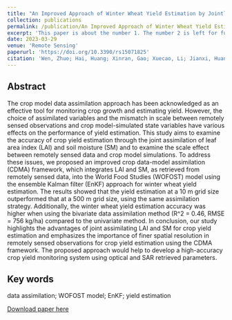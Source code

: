 ```yaml
---
title: "An Improved Approach of Winter Wheat Yield Estimation by Jointly Assimilating Remotely Sensed Leaf Area Index and Soil Moisture into the WOFOST Model"
collection: publications
permalink: /publication/An Improved Approach of Winter Wheat Yield Estimation by Jointly Assimilating Remotely Sensed Leaf Area Index and Soil Moisture into the WOFOST Model
excerpt: 'This paper is about the number 1. The number 2 is left for future work.'
date: 2023-03-29
venue: 'Remote Sensing'
paperurl: 'https://doi.org/10.3390/rs15071825'
citation: 'Wen, Zhuo; Hai, Huang; Xinran, Gao; Xuecao, Li; Jianxi, Huang*. An Improved Approach of Winter Wheat Yield Estimation by Jointly Assimilating Remotely Sensed Leaf Area Index and Soil Moisture into the WOFOST Model. Remote Sensing, 2023; 15(7):1825.'
---
```


## Abstract
The crop model data assimilation approach has been acknowledged as an effective tool for monitoring crop growth and estimating yield. However, the choice of assimilated variables and the mismatch in scale between remotely sensed observations and crop model-simulated state variables have various effects on the performance of yield estimation. This study aims to examine the accuracy of crop yield estimation through the joint assimilation of leaf area index (LAI) and soil moisture (SM) and to examine the scale effect between remotely sensed data and crop model simulations. To address these issues, we proposed an improved crop data-model assimilation (CDMA) framework, which integrates LAI and SM, as retrieved from remotely sensed data, into the World Food Studies (WOFOST) model using the ensemble Kalman filter (EnKF) approach for winter wheat yield estimation. The results showed that the yield estimation at a 10 m grid size outperformed that at a 500 m grid size, using the same assimilation strategy. Additionally, the winter wheat yield estimation accuracy was higher when using the bivariate data assimilation method (R^2 = 0.46, RMSE = 756 kg/ha) compared to the univariate method. In conclusion, our study highlights the advantages of joint assimilating LAI and SM for crop yield estimation and emphasizes the importance of finer spatial resolution in remotely sensed observations for crop yield estimation using the CDMA framework. The proposed approach would help to develop a high-accuracy crop yield monitoring system using optical and SAR retrieved parameters.

## Key words
data assimilation; WOFOST model; EnKF; yield estimation

[Download paper here](http://academicpages.github.io/files/paper3.pdf)

